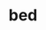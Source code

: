 ---
layout: smileys&emotion
title: bed
emoji: bed
permalink: 🛏.html
image: assets/img/3moji/bed.png
---